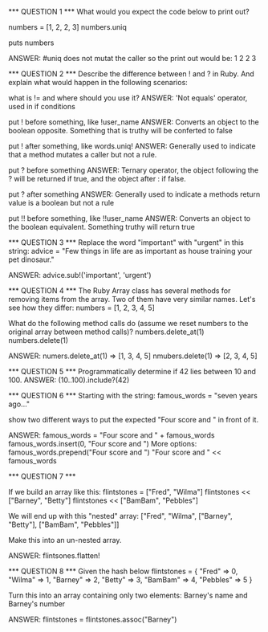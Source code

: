 *** QUESTION 1 ***
What would you expect the code below to print out?

  numbers = [1, 2, 2, 3]
  numbers.uniq

  puts numbers

ANSWER:
#uniq does not mutat the caller so the print out would be:
1
2
2
3

*** QUESTION 2 ***
Describe the difference between ! and ? in Ruby. And explain what would happen in the following scenarios:

what is != and where should you use it?
ANSWER: 'Not equals' operator, used in if conditions

put ! before something, like !user_name
ANSWER: Converts an object to the boolean opposite. Something that is truthy will be conferted to false

put ! after something, like words.uniq!
ANSWER: Generally used to indicate that a method mutates a caller but not a rule.

put ? before something
ANSWER: Ternary operator, the object following the ? will be returned if true, and the object after : if false.

put ? after something
ANSWER: Generally used to indicate a methods return value is a boolean but not a rule 

put !! before something, like !!user_name
ANSWER: Converts an object to the boolean equivalent. Something truthy will return true

*** QUESTION 3 ***
Replace the word "important" with "urgent" in this string:
  advice = "Few things in life are as important as house training your pet dinosaur."

ANSWER: advice.sub!('important', 'urgent')

*** QUESTION 4 ***
The Ruby Array class has several methods for removing items from the array. Two of them have very similar names. Let's see how they differ:
  numbers = [1, 2, 3, 4, 5]

What do the following method calls do (assume we reset numbers to the original array between method calls)?
  numbers.delete_at(1)
  numbers.delete(1)

ANSWER: numers.delete_at(1) => [1, 3, 4, 5]
        nmubers.delete(1) => [2, 3, 4, 5]

*** QUESTION 5 ***
Programmatically determine if 42 lies between 10 and 100.
ANSWER: (10..100).include?(42)

*** QUESTION 6 ***
Starting with the string:
  famous_words = "seven years ago..."

show two different ways to put the expected "Four score and " in front of it.

ANSWER: famous_words = "Four score and " + famous_words
        famous_words.insert(0, "Four score and ")
More options:
        famous_words.prepend("Four score and ")
        "Four score and " << famous_words

*** QUESTION 7 ***

If we build an array like this:
  flintstones = ["Fred", "Wilma"]
  flintstones << ["Barney", "Betty"]
  flintstones << ["BamBam", "Pebbles"]

We will end up with this "nested" array:
["Fred", "Wilma", ["Barney", "Betty"], ["BamBam", "Pebbles"]]

Make this into an un-nested array.

ANSWER: flintsones.flatten!

*** QUESTION 8 ***
Given the hash below
  flintstones = { "Fred" => 0, "Wilma" => 1, "Barney" => 2, "Betty" => 3, "BamBam" => 4, "Pebbles" => 5 }

Turn this into an array containing only two elements: Barney's name and Barney's number

ANSWER: flintstones = flintstones.assoc("Barney")

